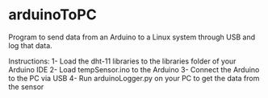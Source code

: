 arduinoToPC
===========

Program to send data from an Arduino to a Linux system through USB and log that data.

Instructions:
  1- Load the dht-11 libraries to the libraries folder of your Arduino IDE
  2- Load tempSensor.ino to the Arduino
  3- Connect the Arduino to the PC via USB
  4- Run arduinoLogger.py on your PC to get the data from the sensor
